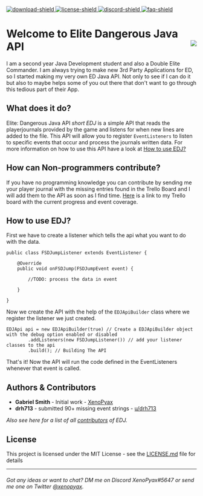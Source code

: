 
[download-shield]: https://img.shields.io/github/v/release/XenoPyax/EDJ
[download]: https://github.com/XenoPyax/EDJ/releases
[discord-invite]: https://discord.gg/cWHPQfF
[discord-shield]: https://discordapp.com/api/guilds/699925356735496213/widget.png
[license]: https://github.com/XenoPyax/EDJ/blob/master/LICENSE
[license-shield]: https://img.shields.io/github/license/XenoPyax/EDJ
[faq]: https://github.com/XenoPyax/EDJ/wiki
[faq-shield]: https://img.shields.io/badge/Wiki-FAQ-blue.svg

[ ![download-shield][] ][download] [ ![license-shield][] ][license] [ ![discord-shield][] ][discord-invite] [ ![faq-shield] ][faq]

# Welcome to Elite Dangerous Java API <img align=right src="https://i.imgur.com/C6hP0fT.png">
I am a second year Java Development student and also a Double Elite Commander. I am always trying to make new 3rd Party Applications for ED, so I started making my very own ED Java API. Not only to see if I can do it but also to maybe helps some of you out there that don't want to go through this tedious part of their App.

## What does it do?
Elite: Dangerous Java API *short EDJ* is a simple API that reads the playerjournals provided by the game and listens for when new lines are added to the file. This API will allow you to register `EventListeners` to listen to specific events that occur and process the journals written data. For more information on how to use this API have a look at [How to use EDJ?](#how-to-use-edj?)

## How can Non-programmers contribute?
If you have no programming knowledge you can contribute by sending me your player journal with the missing entries found in the Trello Board and I will add them to the API as soon as I find time. [Here](https://trello.com/b/C1LH0xg4/edj-elite-dangerous-java-api) is a link to my Trello board with the current progress and event coverage.

## How to use EDJ?
First we have to create a listener which tells the api what you want to do with the data.
```
public class FSDJumpListener extends EventListener {
	
    @Override
    public void onFSDJump(FSDJumpEvent event) {
    	
        //TODO: process the data in event
        
    }
    
}
```
Now we create the API with the help of the `EDJApiBuilder` class where we register the listener we just created.
```
EDJApi api = new EDJApiBuilder(true) // Create a EDJApiBuilder object with the debug option enabled or disabled
		.addListeners(new FSDJumpListener()) // add your listener classes to the api
		.build(); // Building The API
```

That's it! Now the API will run the code defined in the EventListeners whenever that event is called.

## Authors & Contributors

* **Gabriel Smith** - Initial work - [XenoPyax](https://github.com/XenoPyax)
* **drh713** - submitted 90+ missing event strings - [u/drh713](https://www.reddit.com/user/drh713/)

*Also see here for a list of all [contributors](https://github.com/XenoPyax/EDJ/contributors) of EDJ.*

## License

This project is licensed under the MIT License - see the [LICENSE.md](LICENSE.md) file for details

----
###### Got any ideas or want to chat? DM me on Discord *XenoPyax#5647* or send me one on Twitter [@xenopyax](https://twitter.com/XenoPyax).
